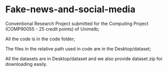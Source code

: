 # Fake-news-and-social-media
Conventional Research Project submitted for the Computing Project (COMP90055 - 25 credit points) of Unimelb;

All the code is in the code folder;

The files in the relative path used in code are in the Desktop/dataset;

All the datasets are in Desktop/dataset and we also provide dataset.zip for downloading easily.
